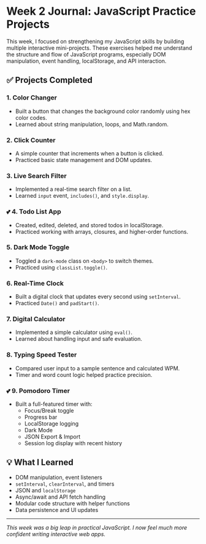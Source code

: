 # Week 2 Journal: JavaScript Practice Projects

This week, I focused on strengthening my JavaScript skills by building multiple interactive mini-projects. These exercises helped me understand the structure and flow of JavaScript programs, especially DOM manipulation, event handling, localStorage, and API interaction.

## ✅ Projects Completed

### 1. Color Changer

- Built a button that changes the background color randomly using hex color codes.
- Learned about string manipulation, loops, and Math.random.

### 2. Click Counter

- A simple counter that increments when a button is clicked.
- Practiced basic state management and DOM updates.

### 3. Live Search Filter

- Implemented a real-time search filter on a list.
- Learned `input` event, `includes()`, and `style.display`.

### 💕 4. Todo List App

- Created, edited, deleted, and stored todos in localStorage.
- Practiced working with arrays, closures, and higher-order functions.

### 5. Dark Mode Toggle

- Toggled a `dark-mode` class on `<body>` to switch themes.
- Practiced using `classList.toggle()`.

### 6. Real-Time Clock

- Built a digital clock that updates every second using `setInterval`.
- Practiced `Date()` and `padStart()`.

### 7. Digital Calculator

- Implemented a simple calculator using `eval()`.
- Learned about handling input and safe evaluation.

### 8. Typing Speed Tester

- Compared user input to a sample sentence and calculated WPM.
- Timer and word count logic helped practice precision.

### 💕 9. Pomodoro Timer

- Built a full-featured timer with:
  - Focus/Break toggle
  - Progress bar
  - LocalStorage logging
  - Dark Mode
  - JSON Export & Import
  - Session log display with recent history

## 💡 What I Learned

- DOM manipulation, event listeners
- `setInterval`, `clearInterval`, and timers
- JSON and `localStorage`
- Async/await and API fetch handling
- Modular code structure with helper functions
- Data persistence and UI updates

---

_This week was a big leap in practical JavaScript. I now feel much more confident writing interactive web apps._
